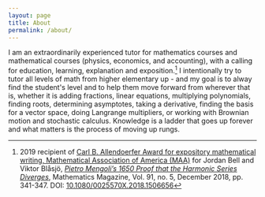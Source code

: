 ```yaml
---
layout: page
title: About
permalink: /about/
---
```


I am an extraordinarily experienced tutor for mathematics courses and mathematical courses (physics, economics, and accounting), with a calling for education, learning, explanation and exposition.[^1] I intentionally try to tutor all levels of math from higher elementary up - and my goal is to alway find the student's level and to help them move forward from wherever that is, whether it is adding fractions, linear equations, multiplying polynomials, finding roots, determining asymptotes, taking a derivative, finding the basis for a vector space, doing Langrange multipliers, or working with Brownian motion and stochastic calculus. Knowledge is a ladder that goes up forever and what matters is the process of moving up rungs.

[^1]: 2019 recipient of [Carl B. Allendoerfer Award for expository mathematical writing, Mathematical Association of America (MAA)](https://www.maa.org/programs-and-communities/member-communities/maa-awards/writing-awards/carl-b-allendoerfer-awards) for
    Jordan Bell and Viktor Blåsjö, [*Pietro Mengoli’s 1650 Proof that the Harmonic Series Diverges*](https://doi.org/10.1080/0025570X.2018.1506656), Mathematics Magazine, Vol. 91, no. 5, December 2018, pp. 341-347. DOI: [10.1080/0025570X.2018.1506656](https://doi.org/10.1080/0025570X.2018.1506656)